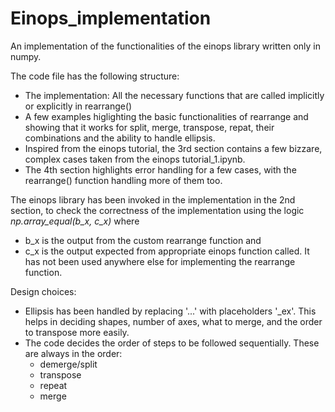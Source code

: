 # Einops_implementation
An implementation of the functionalities of the einops library written only in numpy.

The code file has the following structure:
- The implementation: All the necessary functions that are called implicitly or explicitly in rearrange()
- A few examples higlighting the basic functionalities of rearrange and showing that it works for split, merge, transpose, repat, their combinations and the ability to handle ellipsis.
- Inspired from the einops tutorial, the 3rd section contains a few bizzare, complex cases taken from the einops tutorial_1.ipynb.
- The 4th section highlights error handling for a few cases, with the rearrange() function handling more of them too.
  
The einops library has been invoked in the implementation in the 2nd section, to check the correctness of the implementation using the logic *np.array_equal(b_x, c_x)*
where
- b_x is the output from the custom rearrange function and
- c_x is the output expected from appropriate einops function called.
It has not been used anywhere else for implementing the rearrange function.

Design choices:
- Ellipsis has been handled by replacing '...' with placeholders '_ex'. This helps in deciding shapes, number of axes, what to merge, and the order to transpose more easily.
- The code decides the order of steps to be followed sequentially. These are always in the order:
  - demerge/split
  - transpose
  - repeat
  - merge
